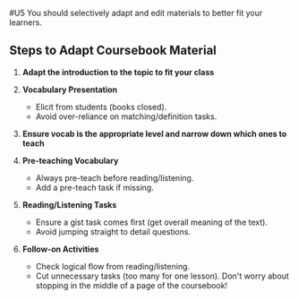 #U5
You should selectively adapt and edit materials to better fit your learners.

## Steps to Adapt Coursebook Material

1. **Adapt the introduction to the topic to fit your class**

2. **Vocabulary Presentation**
    - Elicit from students (books closed).
    - Avoid over-reliance on matching/definition tasks.
        
3. **Ensure vocab is the appropriate level and narrow down which ones to teach**
        
4. **Pre-teaching Vocabulary**
    - Always pre-teach before reading/listening.
    - Add a pre-teach task if missing.
        
5. **Reading/Listening Tasks**
    - Ensure a gist task comes first (get overall meaning of the text).
    - Avoid jumping straight to detail questions.
        
6. **Follow-on Activities**
    - Check logical flow from reading/listening.
    - Cut unnecessary tasks (too many for one lesson). Don't worry about stopping in the middle of a page of the coursebook!
